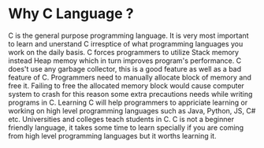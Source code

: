 # Why C Language ?
C is the general purpose programming language. It is very most important to learn and unerstand C irresptice of 
what programming languages you work on the daily basis. C forces programmers to utilize Stack memory instead Heap memoy which
in turn improves program's performance. C does't use any garbage collector, this is a good feature as well as a bad feature of C. Programmers
need to manually allocate block of memory and free it. Failing to free the allocated memory block would cause computer system to crash for this reason
some extra precautions needs while writing programs in C.
Learning C will help programmers to appriciate learning or working on high level programming languages such as Java, Python, JS, C# etc. Universities and colleges teach students in C. C is not a beginner friendly language, it takes some time to learn specially if you are coming from high level programming
languages but it worths learning it.
